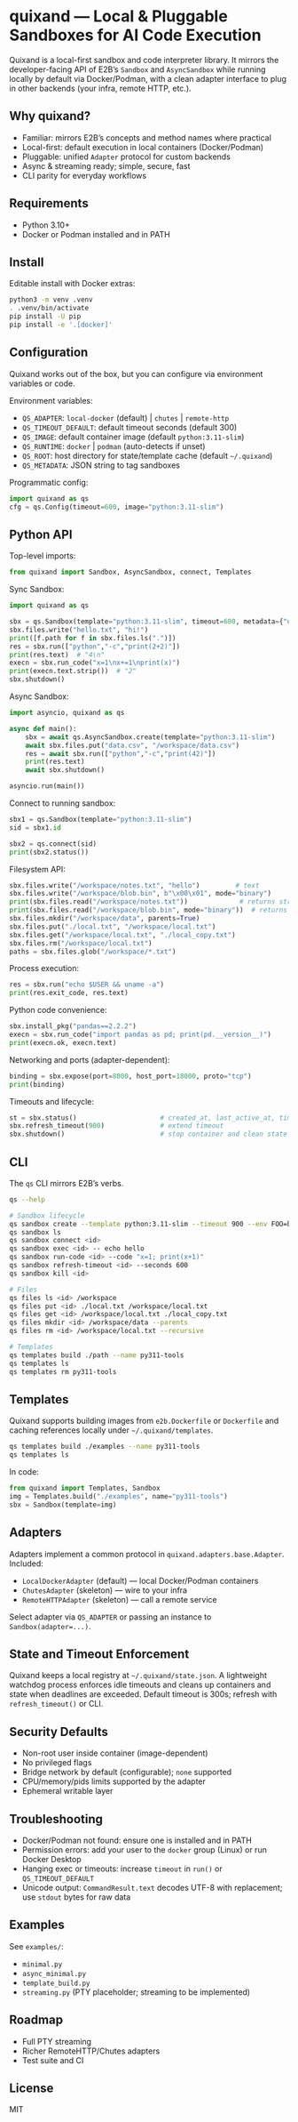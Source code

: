 quixand — Local & Pluggable Sandboxes for AI Code Execution
=============================================================

Quixand is a local-first sandbox and code interpreter library. It mirrors the developer-facing API of E2B’s `Sandbox` and `AsyncSandbox` while running locally by default via Docker/Podman, with a clean adapter interface to plug in other backends (your infra, remote HTTP, etc.).

Why quixand?
--------------

- Familiar: mirrors E2B’s concepts and method names where practical
- Local-first: default execution in local containers (Docker/Podman)
- Pluggable: unified `Adapter` protocol for custom backends
- Async & streaming ready; simple, secure, fast
- CLI parity for everyday workflows

Requirements
------------

- Python 3.10+
- Docker or Podman installed and in PATH

Install
-------

Editable install with Docker extras:

```bash
python3 -m venv .venv
. .venv/bin/activate
pip install -U pip
pip install -e '.[docker]'
```

Configuration
-------------

Quixand works out of the box, but you can configure via environment variables or code.

Environment variables:

- `QS_ADAPTER`: `local-docker` (default) | `chutes` | `remote-http`
- `QS_TIMEOUT_DEFAULT`: default timeout seconds (default 300)
- `QS_IMAGE`: default container image (default `python:3.11-slim`)
- `QS_RUNTIME`: `docker` | `podman` (auto-detects if unset)
- `QS_ROOT`: host directory for state/template cache (default `~/.quixand`)
- `QS_METADATA`: JSON string to tag sandboxes

Programmatic config:

```python
import quixand as qs
cfg = qs.Config(timeout=600, image="python:3.11-slim")
```

Python API
----------

Top-level imports:

```python
from quixand import Sandbox, AsyncSandbox, connect, Templates
```

Sync Sandbox:

```python
import quixand as qs

sbx = qs.Sandbox(template="python:3.11-slim", timeout=600, metadata={"user":"alice"})
sbx.files.write("hello.txt", "hi!")
print([f.path for f in sbx.files.ls(".")])
res = sbx.run(["python","-c","print(2+2)"])
print(res.text)  # "4\n"
execn = sbx.run_code("x=1\nx+=1\nprint(x)")
print(execn.text.strip())  # "2"
sbx.shutdown()
```

Async Sandbox:

```python
import asyncio, quixand as qs

async def main():
    sbx = await qs.AsyncSandbox.create(template="python:3.11-slim")
    await sbx.files.put("data.csv", "/workspace/data.csv")
    res = await sbx.run(["python","-c","print(42)"])
    print(res.text)
    await sbx.shutdown()

asyncio.run(main())
```

Connect to running sandbox:

```python
sbx1 = qs.Sandbox(template="python:3.11-slim")
sid = sbx1.id

sbx2 = qs.connect(sid)
print(sbx2.status())
```

Filesystem API:

```python
sbx.files.write("/workspace/notes.txt", "hello")         # text
sbx.files.write("/workspace/blob.bin", b"\x00\x01", mode="binary")
print(sbx.files.read("/workspace/notes.txt"))             # returns str
print(sbx.files.read("/workspace/blob.bin", mode="binary"))  # returns bytes
sbx.files.mkdir("/workspace/data", parents=True)
sbx.files.put("./local.txt", "/workspace/local.txt")
sbx.files.get("/workspace/local.txt", "./local_copy.txt")
sbx.files.rm("/workspace/local.txt")
paths = sbx.files.glob("/workspace/*.txt")
```

Process execution:

```python
res = sbx.run("echo $USER && uname -a")
print(res.exit_code, res.text)
```

Python code convenience:

```python
sbx.install_pkg("pandas==2.2.2")
execn = sbx.run_code("import pandas as pd; print(pd.__version__)")
print(execn.ok, execn.text)
```

Networking and ports (adapter-dependent):

```python
binding = sbx.expose(port=8000, host_port=18000, proto="tcp")
print(binding)
```

Timeouts and lifecycle:

```python
st = sbx.status()                     # created_at, last_active_at, timeout_at
sbx.refresh_timeout(900)              # extend timeout
sbx.shutdown()                        # stop container and clean state
```

CLI
---

The `qs` CLI mirrors E2B’s verbs.

```bash
qs --help

# Sandbox lifecycle
qs sandbox create --template python:3.11-slim --timeout 900 --env FOO=bar --env BAZ=qux
qs sandbox ls
qs sandbox connect <id>
qs sandbox exec <id> -- echo hello
qs sandbox run-code <id> --code "x=1; print(x+1)"
qs sandbox refresh-timeout <id> --seconds 600
qs sandbox kill <id>

# Files
qs files ls <id> /workspace
qs files put <id> ./local.txt /workspace/local.txt
qs files get <id> /workspace/local.txt ./local_copy.txt
qs files mkdir <id> /workspace/data --parents
qs files rm <id> /workspace/local.txt --recursive

# Templates
qs templates build ./path --name py311-tools
qs templates ls
qs templates rm py311-tools
```

Templates
---------

Quixand supports building images from `e2b.Dockerfile` or `Dockerfile` and caching references locally under `~/.quixand/templates`.

```bash
qs templates build ./examples --name py311-tools
qs templates ls
```

In code:

```python
from quixand import Templates, Sandbox
img = Templates.build("./examples", name="py311-tools")
sbx = Sandbox(template=img)
```

Adapters
--------

Adapters implement a common protocol in `quixand.adapters.base.Adapter`. Included:

- `LocalDockerAdapter` (default) — local Docker/Podman containers
- `ChutesAdapter` (skeleton) — wire to your infra
- `RemoteHTTPAdapter` (skeleton) — call a remote service

Select adapter via `QS_ADAPTER` or passing an instance to `Sandbox(adapter=...)`.

State and Timeout Enforcement
-----------------------------

Quixand keeps a local registry at `~/.quixand/state.json`. A lightweight watchdog process enforces idle timeouts and cleans up containers and state when deadlines are exceeded. Default timeout is 300s; refresh with `refresh_timeout()` or CLI.

Security Defaults
-----------------

- Non-root user inside container (image-dependent)
- No privileged flags
- Bridge network by default (configurable); `none` supported
- CPU/memory/pids limits supported by the adapter
- Ephemeral writable layer

Troubleshooting
---------------

- Docker/Podman not found: ensure one is installed and in PATH
- Permission errors: add your user to the `docker` group (Linux) or run Docker Desktop
- Hanging exec or timeouts: increase `timeout` in `run()` or `QS_TIMEOUT_DEFAULT`
- Unicode output: `CommandResult.text` decodes UTF-8 with replacement; use `stdout` bytes for raw data

Examples
--------

See `examples/`:

- `minimal.py`
- `async_minimal.py`
- `template_build.py`
- `streaming.py` (PTY placeholder; streaming to be implemented)

Roadmap
-------

- Full PTY streaming
- Richer RemoteHTTP/Chutes adapters
- Test suite and CI

License
-------

MIT


